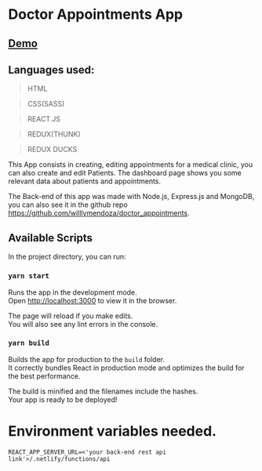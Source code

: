 # Doctor Appointments App

## [Demo](https://doctor-appointments.netlify.app/)

## Languages used:

> HTML

> CSS(SASS)

> REACT.JS

> REDUX(THUNK)

> REDUX DUCKS

This App consists in creating, editing appointments for a medical clinic, you can also create and edit Patients. The dashboard page shows you some relevant data about patients and appointments.

The Back-end of this app was made with Node.js, Express.js and MongoDB, you can also see it in the github repo https://github.com/willlymendoza/doctor_appointments.

## Available Scripts

In the project directory, you can run:

### `yarn start`

Runs the app in the development mode.<br />
Open [http://localhost:3000](http://localhost:3000) to view it in the browser.

The page will reload if you make edits.<br />
You will also see any lint errors in the console.

### `yarn build`

Builds the app for production to the `build` folder.<br />
It correctly bundles React in production mode and optimizes the build for the best performance.

The build is minified and the filenames include the hashes.<br />
Your app is ready to be deployed!

# Environment variables needed.

```
REACT_APP_SERVER_URL=<'your back-end rest api link'>/.netlify/functions/api
```
